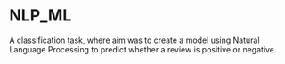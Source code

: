 # NLP_ML
A classification task, where aim was to create a model using Natural Language Processing to predict whether a review is positive or negative. 

